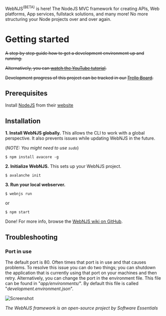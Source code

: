 WebNJS<sup>(BETA)</sup> is here!
The NodeJS MVC framework for creating APIs, Web platforms, App services, fullstack solutions, and many more!
No more structuring your Node projects over and over again.

# Getting started

~~A step by step guide how to get a development environment up and running.~~

~~Alternatively, you can [watch the YouTube tutorial](https://www.youtube.com/watch?v=c7-wttwkv7I).~~

~~Development progress of this project can be tracked in our [Trello Board](https://trello.com/b/EPJJJbYH/avalanche).~~

## Prerequisites
 
Install [NodeJS](https://nodejs.org/en/) from their [website](https://nodejs.org/en/)


## Installation

**1. Install WebNJS globally.**
This allows the CLI to work with a global perspective.
It also prevents issues while updating WebNJS in the future.

(*NOTE: You might need to use `sudo`*)
```
$ npm install avacore -g
```

**2. Initialize WebNJS.**
This sets up your WebNJS project.
```
$ avalanche init
```

**3. Run your local webserver.**
```
$ webnjs run
```
or
```
$ npm start
```
Done! For more info, browse the [WebNJS wiki on GitHub](https://github.com/Software-Essentials/WebNJS/wiki).


## Troubleshooting

### Port in use

The default port is 80. Often times that port is in use and that causes problems.
To resolve this issue you can do two things; you can shutdown the application that is currently using that port on your machines and then retry. Alternatively, you can change the port in the environment file. This file can be found in "*app/environments/*". By default this file is called "*development.environment.json*".


![Screenshot](readme.assets/se_logo.png)

*The WebNJS framework is an open-source project by Software Essentials*